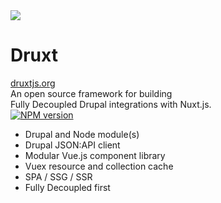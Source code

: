 
<div class="grid grid-cols-[2fr,2fr] gap-4">
  <div class="text-center pb-4">
    <img class="h-50 inline-block" src="https://druxtjs.org/logo.svg">
    <div class="mb-2 text-sm">
      <h1>Druxt</h1>
      <a href="https://druxtjs.org" target="_blank">druxtjs.org</a>
    </div>
    <div class="opacity-50 mb-2 text-sm">
      An open source framework for building<br />
      Fully Decoupled Drupal integrations with Nuxt.js.
    </div>
    <div class="text-center">
      <a class="!border-none" href="https://www.npmjs.com/package/druxt" target="__blank"><img class="h-4 inline mx-0.5" src="https://img.shields.io/npm/v/druxt?label=druxt" alt="NPM version"></a>
    </div>
  </div>
  <div class="!all:leading-12 !all:list-none my-auto">

  - Drupal and Node module(s)
  - Drupal JSON:API client
  - Modular Vue.js component library
  - Vuex resource and collection cache
  - SPA / SSG / SSR
  - Fully Decoupled first

  </div>
</div>

<!--
# Druxt

What is Druxt?

An open source framework for building Fully Decoupled Drupal integrations with Nuxt

- It is Drupal and Node Modules.
- it's aDrupal JSON:API Client
- a Modular Vue component library system with a Vuex store based caching system
  - Partial resources
  - Dehydration of both collection and included resources
- It can be used for Single Page Applications, Static Site Generation, Server Side Rendering and a combination of the lot.
- Fully decoupled first.
-->

